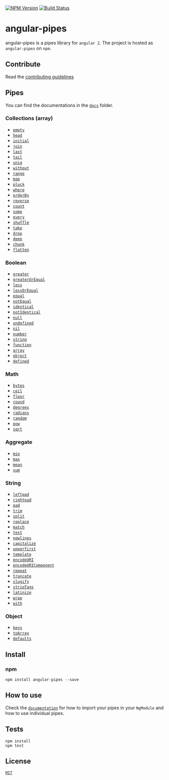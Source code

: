 [![NPM Version](https://img.shields.io/npm/v/angular-pipes.svg)](https://npmjs.org/package/angular-pipes)
[![Build Status](https://travis-ci.org/fknop/angular-pipes.svg?branch=master)](https://travis-ci.org/fknop/angular-pipes)

# angular-pipes

angular-pipes is a pipes library for `angular 2`. The project is hosted as `angular-pipes` on `npm`.

## Contribute

Read the [contributing guidelines](./CONTRIBUTING.md)

## Pipes

You can find the documentations in the [`docs`](./docs) folder.

### Collections (array)

* [`empty`](./docs/array.md#empty)
* [`head`](./docs/array.md#head)
* [`initial`](./docs/array.md#initial)
* [`join`](./docs/array.md#join)
* [`last`](./docs/array.md#last)
* [`tail`](./docs/array.md#tail)
* [`uniq`](./docs/array.md#uniq)
* [`without`](./docs/array.md#without)
* [`range`](./docs/array.md#range)
* [`map`](./docs/array.md#map)
* [`pluck`](./docs/array.md#pluck)
* [`where`](./docs/array.md#where)
* [`orderBy`](./docs/array.md#orderby)
* [`reverse`](./docs/array.md#reverse)
* [`count`](./docs/array.md#count)
* [`some`](./docs/array.md#some)
* [`every`](./docs/array.md#every)
* [`shuffle`](./docs/array.md#shuffle)
* [`take`](./docs/array.md#take)
* [`drop`](./docs/array.md#drop)
* [`deep`](./docs/array.md#deep)
* [`chunk`](./docs/array.md#chunk)
* [`flatten`](./docs/array.md#flatten)



### Boolean

* [`greater`](./docs/boolean.md#greater)
* [`greaterOrEqual`](./docs/boolean.md#greaterorequal)
* [`less`](./docs/boolean.md#less)
* [`lessOrEqual`](./docs/boolean.md#lessorequal)
* [`equal`](./docs/boolean.md#equal)
* [`notEqual`](./docs/boolean.md#notequal)
* [`identical`](./docs/boolean.md#identical)
* [`notIdentical`](./docs/boolean.md#notidentical)
* [`null`](./docs/boolean.md#null)
* [`undefined`](./docs/boolean.md#undefined)
* [`nil`](./docs/boolean.md#nil)
* [`number`](./docs/boolean.md#number)
* [`string`](./docs/boolean.md#string)
* [`function`](./docs/boolean.md#function)
* [`array`](./docs/boolean.md#array)
* [`object`](./docs/boolean.md#object)
* [`defined`](./docs/boolean.md#defined)

### Math

* [`bytes`](./docs/math.md#bytes)
* [`ceil`](./docs/math.md#ceil)
* [`floor`](./docs/math.md#floor)
* [`round`](./docs/math.md#round)
* [`degrees`](./docs/math.md#degrees)
* [`radians`](./docs/math.md#radians)
* [`random`](./docs/math.md#random)
* [`pow`](./docs/math.md#pow)
* [`sqrt`](./docs/math.md#sqrt)

### Aggregate

* [`min`](./docs/aggregate.md#min)
* [`max`](./docs/aggregate.md#max)
* [`mean`](./docs/aggregate.md#mean)
* [`sum`](./docs/aggregate.md#sum)

### String

* [`leftpad`](./docs/string.md#leftpad)
* [`rightpad`](./docs/string.md#rightpad)
* [`pad`](./docs/string.md#pad)
* [`trim`](./docs/string.md#trim)
* [`split`](./docs/string.md#split)
* [`replace`](./docs/string.md#replace)
* [`match`](./docs/string.md#match)
* [`test`](./docs/string.md#test)
* [`newlines`](./docs/string.md#newlines)
* [`capitalize`](./docs/string.md#capitalize)
* [`upperfirst`](./docs/string.md#upperfirst)
* [`template`](./docs/string.md#template)
* [`encodeURI`](./docs/string.md#encodeuri)
* [`encodeURIComponent`](./docs/string.md#encodeuricomponent)
* [`repeat`](./docs/string.md#repeat)
* [`truncate`](./docs/string.md#truncate)
* [`slugify`](./docs/string.md#slugify)
* [`stripTags`](./docs/string.md#striptags)
* [`latinize`](./docs/string.md#latinize)
* [`wrap`](./docs/string.md#wrap)
* [`with`](./docs/string.md#with)


### Object

* [`keys`](./docs/object.md#keys)
* [`toArray`](./docs/object.md#toarray)
* [`defaults`](./docs/object.md#defaults)


## Install

### npm

```
npm install angular-pipes --save
```

## How to use

Check the [`documentation`](./docs) for how to import your pipes in your `NgModule` and how to use individual pipes.

## Tests

```
npm install
npm test
```

## License

[`MIT`](./LICENSE.md)

